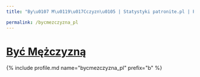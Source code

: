 ```yaml
---
title: "By\u0107 M\u0119\u017Cczyzn\u0105 | Statystyki patronite.pl | Patromierz"

permalink: /bycmezczyzna_pl
---
```


# [Być Mężczyzną](https://patronite.pl/bycmezczyzna_pl)

{% include profile.md name="bycmezczyzna_pl" prefix="b" %}
